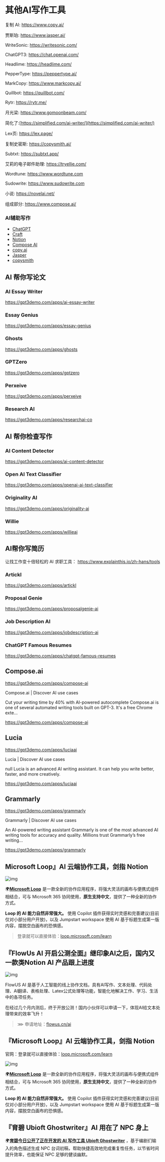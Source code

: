 # 其他AI写作工具

复制 AI: https://www.copy.ai/

贾斯珀: https://www.jasper.ai/

WriteSonic: https://writesonic.com/

ChatGPT3: https://chat.openai.com/

Headlime: https://headlime.com/

PepperType: https://peppertype.ai/

MarkCopy: https://www.markcopy.ai/

Quillbot: https://quillbot.com/

Rytr: https://rytr.me/

月光梁: https://www.gomoonbeam.com/

简化了:[https://simplified.com/ai-writer/](https://simplified.com/ai-writer/)

Lex页: https://lex.page/

复制史密斯: https://copysmith.ai/

Subtxt: https://subtxt.app/

艾莉的电子邮件助理: https://tryellie.com/

Wordtune: https://www.wordtune.com

Sudowrite: https://www.sudowrite.com

小说: https://novelai.net/

组成部分: https://www.compose.ai/

### AI辅助写作

- [ChatGPT](https://chat.openai.com/)  
- [Craft](https://www.craft.do/)  
- [Notion](https://notion.so/)  
- [Compose AI](https://www.compose.ai/)  
- [copy.ai](http://copy.ai/)  
- [Jasper](https://www.jasper.ai/)  
- [copysmith](https://copysmith.ai/)

## AI 帮你写论文

### AI Essay Writer

<https://gpt3demo.com/apps/ai-essay-writer>

### Essay Genius

<https://gpt3demo.com/apps/essay-genius>

### Ghosts

<https://gpt3demo.com/apps/ghosts>

### GPTZero

<https://gpt3demo.com/apps/gptzero>

### Perxeive

<https://gpt3demo.com/apps/perxeive>

### Research AI

<https://gpt3demo.com/apps/researchai-co>

## AI 帮你检查写作

### AI Content Detector

<https://gpt3demo.com/apps/ai-content-detector>

### Open AI Text Classifier

<https://gpt3demo.com/apps/openai-ai-text-classifier>

### Originality AI

<https://gpt3demo.com/apps/originality-ai>

### Willie

<https://gpt3demo.com/apps/willieai>

## **AI帮你写简历**

让找工作变十倍轻松的 AI 求职工具： <https://www.explainthis.io/zh-hans/tools>

### Artickl

<https://gpt3demo.com/apps/artickl>

### Proposal Genie

<https://gpt3demo.com/apps/proposalgenie-ai>

### Job Description AI

<https://gpt3demo.com/apps/jobdescription-ai>

### ChatGPT Famous Resumes

<https://gpt3demo.com/apps/chatgpt-famous-resumes>

## Compose.ai

<https://gpt3demo.com/apps/compose-ai>

﻿Compose.ai | Discover AI use cases

Cut your writing time by 40% with AI-powered autocomplete Compose.ai is one of several automated writing tools built on GPT-3. It's a free Chrome exte...

<https://gpt3demo.com/apps/compose-ai>

## Lucia

<https://gpt3demo.com/apps/luciaai>

﻿Lucia | Discover AI use cases

null Lucia is an advanced AI writing assistant. It can help you write better, faster, and more creatively.

<https://gpt3demo.com/apps/luciaai>

## Grammarly

<https://gpt3demo.com/apps/grammarly>

﻿Grammarly | Discover AI use cases

An AI-powered writing assistant Grammarly is one of the most advanced AI writing tools for accuracy and quality. Millions trust Grammarly’s free writing...

<https://gpt3demo.com/apps/grammarly>

## Microsoft Loop』AI 云端协作工具，剑指 Notion

![img](https://p3-juejin.byteimg.com/tos-cn-i-k3u1fbpfcp/e3444dc179d345829d9570f924c34160~tplv-k3u1fbpfcp-zoom-in-crop-mark:1512:0:0:0.awebp)

🌍[**Microsoft Loop**](https://loop.microsoft.com/learn) 是一款全新的协作应用程序，将强大灵活的画布与便携式组件相结合，可与 Microsoft 365 协同使用，**原生支持中文**，提供了一种全新的协作方式。

**Loop 的 AI 能力自然非常强大。** 使用 Copilot 插件获得实时灵感和完善建议(目前仅对小部分用户开放)，以及 Jumpstart workspace 使用 AI 基于标题生成第一版内容，摆脱空白画布的恐惧感。

> 登录就可以直接体验：[loop.microsoft.com/learn](https://loop.microsoft.com/learn)

## 『FlowUs AI 开启公测全面』继印象AI之后，国内又一款类Notion AI 产品跟上进度

![img](https://p3-juejin.byteimg.com/tos-cn-i-k3u1fbpfcp/9a9cd7947e894a9b9280fe579d3eec9d~tplv-k3u1fbpfcp-zoom-in-crop-mark:1512:0:0:0.awebp)

FlowUS AI 是基于人工智能的线上协作文档，具有AI写作、文本处理、代码处理、Al翻译、表格处理、Latex公式处理等功能，智能化地解决工作、学习、生活中的各项任务。

在经过几个月内测后，终于开放公测！国内小伙伴可以申请一下，体现AI给文本处理带来的效率飞升！

> ⋙ 申请地址：[flowus.cn/ai](https://flowus.cn/ai)

## 『Microsoft Loop』AI 云端协作工具，剑指 Notion

官网：登录就可以直接体验：[loop.microsoft.com/learn](https://loop.microsoft.com/learn)

![img](https://p3-juejin.byteimg.com/tos-cn-i-k3u1fbpfcp/e3444dc179d345829d9570f924c34160~tplv-k3u1fbpfcp-zoom-in-crop-mark:1512:0:0:0.awebp)

🌍[**Microsoft Loop**](https://loop.microsoft.com/learn) 是一款全新的协作应用程序，将强大灵活的画布与便携式组件相结合，可与 Microsoft 365 协同使用，**原生支持中文**，提供了一种全新的协作方式。

**Loop 的 AI 能力自然非常强大。** 使用 Copilot 插件获得实时灵感和完善建议(目前仅对小部分用户开放)，以及 Jumpstart workspace 使用 AI 基于标题生成第一版内容，摆脱空白画布的恐惧感。

## 『育碧 Ubioft Ghostwriter』AI 用在了 NPC 身上

🌍[**育碧今日公开了正在开发的 AI 写作工具 Ubioft Ghostwriter**](https://www.gcores.com/articles/163723) ，基于编剧们输入的角色描述生成 NPC 台词初稿，帮助快捷高效地完成重复性任务，以节省时间提升效率，也能保证 NPC 足够的健谈幽默。
